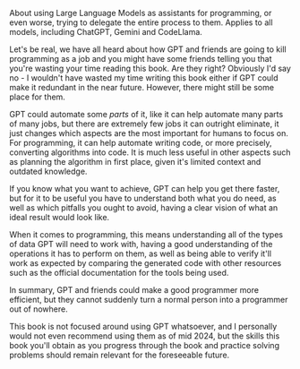 About using Large Language Models as assistants for programming, or even worse, trying to delegate the entire process to them.
Applies to all models, including ChatGPT, Gemini and CodeLlama.


Let's be real, we have all heard about how GPT and friends are going to kill programming as a job and you might have some friends telling you that you're wasting your time reading this book.
Are they right? Obviously I'd say no - I wouldn't have wasted my time writing this book either if GPT could make it redundant in the near future.
However, there might still be some place for them.

GPT could automate some *parts* of it, like it can help automate many parts of many jobs, but there are extremely few jobs it can outright eliminate, it just changes which aspects are the most important for humans to focus on.
For programming, it can help automate writing code, or more precisely, converting algorithms into code. It is much less useful in other aspects such as planning the algorithm in first place, given it's limited context and outdated knowledge.

If you know what you want to achieve, GPT can help you get there faster, but for it to be useful you have to understand both what you do need, as well as which pitfalls you ought to avoid, having a clear vision of what an ideal result would look like.

When it comes to programming, this means understanding all of the types of data GPT will need to work with, having a good understanding of the operations it has to perform on them, as well as being able to verify it'll work as expected by comparing the generated code with other resources such as the official documentation for the tools being used.

In summary, GPT and friends could make a good programmer more efficient, but they cannot suddenly turn a normal person into a programmer out of nowhere. 

This book is not focused around using GPT whatsoever, and I personally would not even recommend using them as of mid 2024, but the skills this book you'll obtain as you progress through the book and practice solving problems should remain relevant for the foreseeable future.
	
